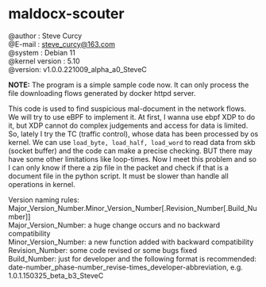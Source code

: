 # maldocx-scouter
@author : Steve Curcy  
@E-mail : steve_curcy@163.com  
@system : Debian 11  
@kernel version : 5.10  
@version: v1.0.0.221009_alpha_a0_SteveC  
  
**NOTE:** The program is a simple sample code now. It can only process the file downloading flows generated by docker 
httpd server.  
  
This code is used to find suspicious mal-document in the network flows. We will try to use eBPF to implement it.
At first, I wanna use ebpf XDP to do it, but XDP cannot do complex judgements and access for data is limited. So,
lately I try the TC (traffic control), whose data has been processed by os kernel. We can use `load_byte, load_half,
 load_word` to read data from skb (socket buffer) and the code can make a precise checking. BUT there may have some
other limitations like loop-times. Now I meet this problem and so I can only know if there a zip file in the packet
and check if that is a document file in the python script. It must be slower than handle all operations in kernel.  
  
Version naming rules: Major_Version_Number.Minor_Version_Number\[.Revision_Number\[.Build_Number\]\]  
Major_Version_Number: a huge change occurs and no backward compatibility  
Minor_Version_Number: a new function added with backward compatibility  
Revision_Number: some code revised or some bugs fixed  
Build_Number: just for developer and the following format is recommended: 
date-number_phase-number_revise-times_developer-abbreviation, e.g. 1.0.1.150325_beta_b3_SteveC